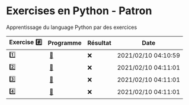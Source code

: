 # Exercises en Python - Patron

Apprentissage du language Python par des exercices

|  Exercise :hash:  |  Programme | Résultat | Date |
|-------------------|------------|----------|------|
| :one: | [:bookmark:](01/programme.py) | :x: | 2021/02/10 04:10:59 |
| :two: | [:bookmark:](02/programme.py) | :x: | 2021/02/10 04:11:01 |
| :three: | [:bookmark:](03/programme.py) | :x: | 2021/02/10 04:11:01 |
| :four: | [:bookmark:](04/programme.py) | :x: | 2021/02/10 04:11:01 |
